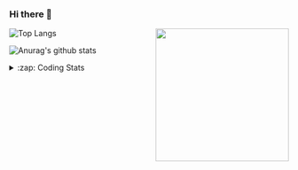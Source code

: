 ### Hi there 👋

<!--
**tao8687/tao8687** is a ✨ _special_ ✨ repository because its `README.md` (this file) appears on your GitHub profile.

Here are some ideas to get you started:

- 🔭 I’m currently working on ...
- 🌱 I’m currently learning ...
- 👯 I’m looking to collaborate on ...
- 🤔 I’m looking for help with ...
- 💬 Ask me about ...
- 📫 How to reach me: ...
- 😄 Pronouns: ...
- ⚡ Fun fact: ...
-->

<img align='right' src="https://media.giphy.com/media/M9gbBd9nbDrOTu1Mqx/giphy.gif" width="240">

  
![Top Langs](https://github-readme-stats.vercel.app/api/top-langs/?username=tao8687&layout=compact&title_color=23238E&text_color=A67D3D)

![Anurag's github stats](https://github-readme-stats.vercel.app/api?username=tao8687&show_icons=true&&text_color=A67D3D&title_color=23238E&show_icons=false&count_private=true&hide=stars)

<details>
  <summary>:zap: Coding Stats</summary>
  <br>
    
<!--START_SECTION:waka-->

```txt
From: 21 October 2025 - To: 28 October 2025

C++               1 hr 14 mins    ███████████████▓░░░░░░░░░   63.31 %
Bash              17 mins         ███▓░░░░░░░░░░░░░░░░░░░░░   14.89 %
Kotlin            9 mins          ██░░░░░░░░░░░░░░░░░░░░░░░   07.66 %
XML               7 mins          █▓░░░░░░░░░░░░░░░░░░░░░░░   06.06 %
Prolog            5 mins          █▒░░░░░░░░░░░░░░░░░░░░░░░   04.86 %
```

<!--END_SECTION:waka-->
</details>
